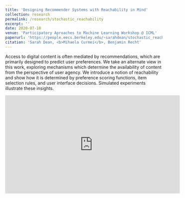 ```yaml
---
title: 'Designing Recommender Systems with Reachability in Mind'
collection: research
permalink: /research/stochastic_reachability
excerpt: ''
date: 2020-07-10
venue: 'Participatory Aproaches to Machine Learning Workshop @ ICML'
paperurl: 'https://people.eecs.berkeley.edu/~sarahdean/stochastic_reachability.pdf'
citation: 'Sarah Dean, <b>Mihaela Curmei</b>, Benjamin Recht'
---
```


Access to digital content is often mediated by recommendations, which are primarily designed to
predict user preferences. We take an alternate
view in this work, exploring mechanisms which
determine the availability of content from the perspective of user agency. We introduce a notion
of reachability and show how it is determined by
preference scoring functions, item selection rules,
and user interface decisions. Simulated experiments illustrate these insights.

<iframe width="560" height="315" src="https://www.youtube.com/embed/HvtzvRW5fT8" frameborder="0" allow="accelerometer; autoplay; encrypted-media; gyroscope; picture-in-picture" allowfullscreen></iframe>